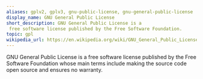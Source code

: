 ```yaml
---
aliases: gplv2, gplv3, gnu-public-license, gnu-general-public-license
display_name: GNU General Public License
short_description: GNU General Public License is a 
 free software license published by the Free Software Foundation.
topic: gpl
wikipedia_url: https://en.wikipedia.org/wiki/GNU_General_Public_License
---
```

GNU General Public License is a free software license published by the Free Software Foundation whose main terms include making the source code open source and ensures no warranty.
